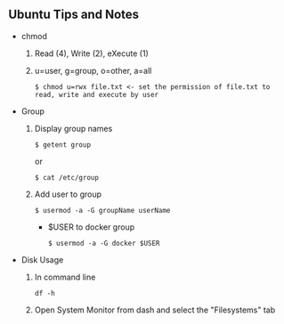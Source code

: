## Ubuntu Tips and Notes

* chmod
    1. Read (4),  Write (2), eXecute (1)
    2. u=user, g=group, o=other, a=all

        `$ chmod u=rwx file.txt <- set the permission of file.txt to read, write and execute by user`

* Group
    1. Display group names

        `$ getent group`
        
        or

        `$ cat /etc/group`

    2. Add user to group

        `$ usermod -a -G groupName userName`

        * $USER to docker group

            `$ usermod -a -G docker $USER`

* Disk Usage
    1. In command line
        
        ` df -h `
    
    2. Open System Monitor from dash and select the "Filesystems" tab


